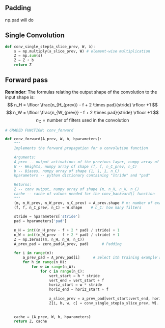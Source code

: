 ## Padding
np.pad will do
## Single Convolution
```python
def conv_single_step(a_slice_prev, W, b):
    s = np.multiply(a_slice_prev, W) # element-wise multiplication
    Z = np.sum(s)
    Z = Z + b
    return Z
```

## Forward pass
**Reminder**:
The formulas relating the output shape of the convolution to the input shape is:
$$ n_H = \lfloor \frac{n_{H_{prev}} - f + 2 \times pad}{stride} \rfloor +1 $$
$$ n_W = \lfloor \frac{n_{W_{prev}} - f + 2 \times pad}{stride} \rfloor +1 $$
$$ n_C = \text{number of filters used in the convolution}$$
```python
# GRADED FUNCTION: conv_forward

def conv_forward(A_prev, W, b, hparameters):
    """
    Implements the forward propagation for a convolution function
    
    Arguments:
    A_prev -- output activations of the previous layer, numpy array of shape (m, n_H_prev, n_W_prev, n_C_prev)
    W -- Weights, numpy array of shape (f, f, n_C_prev, n_C)
    b -- Biases, numpy array of shape (1, 1, 1, n_C)
    hparameters -- python dictionary containing "stride" and "pad"
        
    Returns:
    Z -- conv output, numpy array of shape (m, n_H, n_W, n_C)
    cache -- cache of values needed for the conv_backward() function
    """ 
    (m, n_H_prev, n_W_prev, n_C_prev) = A_prev.shape # m: number of examples
    (f, f, n_C_prev, n_C) = W.shape    # n_C: how many filters
    
    stride = hparameters['stride']
    pad = hparameters['pad']
    
    n_H = int((n_H_prev - f + 2 * pad) / stride) + 1
    n_W = int((n_W_prev - f + 2 * pad) / stride) + 1
    Z = np.zeros((m, n_H, n_W, n_C))     
    A_prev_pad = zero_pad(A_prev, pad)      # Padding 
    
    for i in range(m):              
        a_prev_pad = A_prev_pad[i]      # Select ith training example's after padding        
        for h in range(n_H):                         
            for w in range(n_W):                      
                for c in range(n_C):                   
                    vert_start = h * stride
                    vert_end = vert_start + f
                    horiz_start = w * stride
                    horiz_end = horiz_start + f        
                
                    a_slice_prev = a_prev_pad[vert_start:vert_end, horiz_start:horiz_end, :]
                    Z[i, h, w, c] = conv_single_step(a_slice_prev, W[...,c], b[...,c])  # c-th filter's W，b
    
   
    cache = (A_prev, W, b, hparameters) 
    return Z, cache
```